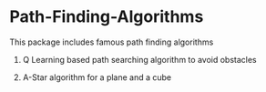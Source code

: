 # Path-Finding-Algorithms

This package includes famous path finding algorithms 

1) Q Learning based path searching algorithm to avoid obstacles

2) A-Star algorithm for a plane and a cube

